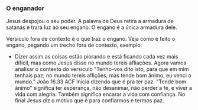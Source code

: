 


### O enganador
Jesus despojou o seu poder. A palavra de Deus retira a armadura de satanás e trará luz ao seu engano. O engano é a única armadura dele.

Versículo fora de contexto é o que traz o engano. Veja como é feito o engano, pegando um trecho fora de contexto, exemplo:

- Dizer assim as coisas estão piorando e está ficando cada vez mais difícil, mas como Jesus disse no mundo tereis afliações. Agora vamos analisar o contexto do versículo
"Tenho-vos dito isto, para que em mim tenhais paz; no mundo tereis aflições, mas tende bom ânimo, eu venci o mundo." João 16.33 ACF
Inicia dizendo que é pra ter paz. "Tende bom ânimo" significa ter esperança, não desanimar, não perder a fé, e viver a vida com alegria. Também significa encarar a vida com confiança. No final Jesus diz o motivo que é para confiarmos e termos paz. 